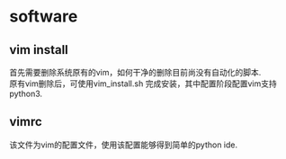 # software
## vim install<br />
首先需要删除系统原有的vim，如何干净的删除目前尚没有自动化的脚本.<br />
原有vim删除后，可使用vim_install.sh 完成安装，其中配置阶段配置vim支持python3.<br />
## vimrc<br />
该文件为vim的配置文件，使用该配置能够得到简单的python ide.<br />
